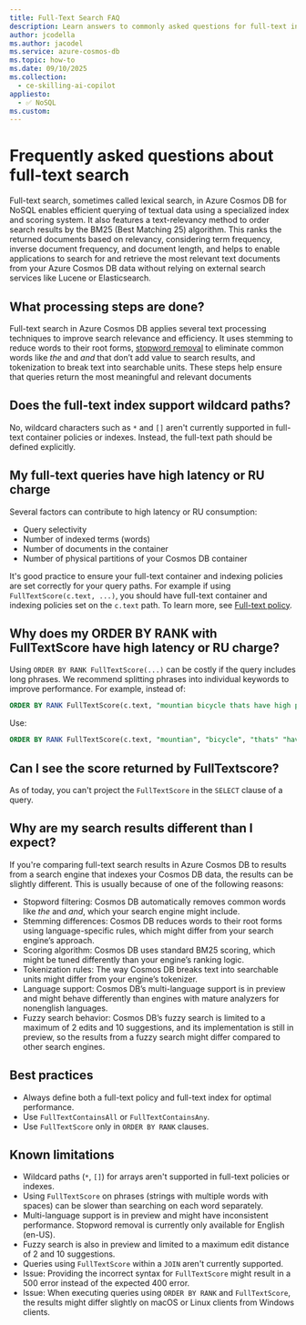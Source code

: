 ```yaml
---
title: Full-Text Search FAQ
description: Learn answers to commonly asked questions for full-text indexing and search.
author: jcodella
ms.author: jacodel
ms.service: azure-cosmos-db
ms.topic: how-to
ms.date: 09/10/2025
ms.collection:
  - ce-skilling-ai-copilot
appliesto:
  - ✅ NoSQL
ms.custom:
---
```



# Frequently asked questions about full-text search

Full-text search, sometimes called lexical search, in Azure Cosmos DB for NoSQL enables efficient querying of textual data using a specialized index and scoring system. It also features a text-relevancy method to order search results by the BM25 (Best Matching 25) algorithm. This ranks the returned documents based on relevancy, considering term frequency, inverse document frequency, and document length, and helps to enable applications to search for and retrieve the most relevant text documents from your Azure Cosmos DB data without relying on external search services like Lucene or Elasticsearch.

## What processing steps are done?

Full-text search in Azure Cosmos DB applies several text processing techniques to improve search relevance and efficiency. It uses stemming to reduce words to their root forms, [stopword removal](./stopwords.md) to eliminate common words like *the* and *and* that don’t add value to search results, and tokenization to break text into searchable units. These steps help ensure that queries return the most meaningful and relevant documents

## Does the full-text index support wildcard paths?

No, wildcard characters such as `*` and `[]` aren't currently supported in full-text container policies or indexes. Instead, the full-text path should be defined explicitly.

## My full-text queries have high latency or RU charge

Several factors can contribute to high latency or RU consumption:
- Query selectivity
- Number of indexed terms (words)
- Number of documents in the container
- Number of physical partitions of your Cosmos DB container

It's good practice to ensure your full-text container and indexing policies are set correctly for your query paths. For example if using `FullTextScore(c.text, ...)`, you should have full-text container and indexing policies set on the `c.text` path. To learn more, see [Full-text policy](./full-text-search.md#full-text-policy).

## Why does my ORDER BY RANK with FullTextScore have high latency or RU charge?

Using `ORDER BY RANK FullTextScore(...)` can be costly if the query includes long phrases. We recommend splitting phrases into individual keywords to improve performance. For example, instead of:

```SQL
ORDER BY RANK FullTextScore(c.text, "mountian bicycle thats have high performance shocks")
```

Use:

```SQL
ORDER BY RANK FullTextScore(c.text, "mountian", "bicycle", "thats" "have", "high", "performance", "shocks")
```

## Can I see the score returned by FullTextscore?

As of today, you can't project the `FullTextScore` in the `SELECT` clause of a query.

## Why are my search results different than I expect?

If you're comparing full-text search results in Azure Cosmos DB to results from a search engine that indexes your Cosmos DB data, the results can be slightly different. This is usually because of one of the following reasons:
- Stopword filtering: Cosmos DB automatically removes common words like *the* and *and*, which your search engine might include.
- Stemming differences: Cosmos DB reduces words to their root forms using language-specific rules, which might differ from your search engine’s approach.
- Scoring algorithm: Cosmos DB uses standard BM25 scoring, which might be tuned differently than your engine’s ranking logic.
- Tokenization rules: The way Cosmos DB breaks text into searchable units might differ from your engine’s tokenizer.
- Language support: Cosmos DB’s multi-language support is in preview and might behave differently than engines with mature analyzers for nonenglish languages.
- Fuzzy search behavior: Cosmos DB’s fuzzy search is limited to a maximum of 2 edits and 10 suggestions, and its implementation is still in preview, so the results from a fuzzy search might differ compared to other search engines.

## Best practices

- Always define both a full-text policy and full-text index for optimal performance.
- Use `FullTextContainsAll` or `FullTextContainsAny`.
- Use `FullTextScore` only in `ORDER BY RANK` clauses.

## Known limitations

- Wildcard paths (`*`, `[]`) for arrays aren't supported in full-text policies or indexes.
- Using `FullTextScore` on phrases (strings with multiple words with spaces) can be slower than searching on each word separately.
- Multi-language support is in preview and might have inconsistent performance. Stopword removal is currently only available for English (en-US).
- Fuzzy search is also in preview and limited to a maximum edit distance of 2 and 10 suggestions.
- Queries using `FullTextScore` within a `JOIN` aren't currently supported.
- Issue: Providing the incorrect syntax for `FullTextScore` might result in a 500 error instead of the expected 400 error. 
- Issue: When executing queries using `ORDER BY RANK` and `FullTextScore`, the results might differ slightly on macOS or Linux clients from Windows clients.
